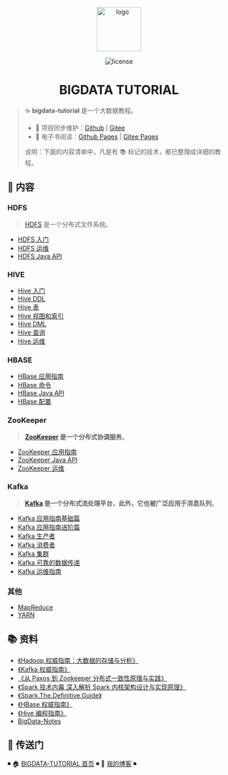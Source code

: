 <p align="center">
    <a href="https://dunwu.github.io/bigdata-tutorial/" target="_blank" rel="noopener noreferrer">
        <img src="http://dunwu.test.upcdn.net/common/logo/dunwu-logo.png" alt="logo" width="100px">
    </a>
</p>

<p align="center">
    <img src="https://badgen.net/github/license/dunwu/bigdata-tutorial" alt="license">
</p>

<h1 align="center">BIGDATA TUTORIAL</h1>

> ☕ **bigdata-tutorial** 是一个大数据教程。
>
> - 🔁 项目同步维护：[Github](https://github.com/dunwu/bigdata-tutorial/) | [Gitee](https://gitee.com/turnon/bigdata-tutorial/)
> - 📖 电子书阅读：[Github Pages](https://dunwu.github.io/bigdata-tutorial/) | [Gitee Pages](http://turnon.gitee.io/bigdata-tutorial/)
>
> 说明：下面的内容清单中，凡是有 📚 标记的技术，都已整理成详细的教程。

## 📖 内容

### HDFS

> [HDFS](docs/hdfs) 是一个分布式文件系统。

- [HDFS 入门](docs/hdfs/hdfs-quickstart.md)
- [HDFS 运维](docs/hdfs/hdfs-ops.md)
- [HDFS Java API](docs/hdfs/hdfs-java-api.md)

### HIVE

- [Hive 入门](docs/hive/hive-quickstart.md)
- [Hive DDL](docs/hive/hive-ddl.md)
- [Hive 表](docs/hive/hive-table.md)
- [Hive 视图和索引](docs/hive/hive-index-and-view.md)
- [Hive DML](docs/hive/hive-dml.md)
- [Hive 查询](docs/hive/hive-query.md)
- [Hive 运维](docs/hive/hive-ops.md)

### HBASE

- [HBase 应用指南](docs/hbase/hbase-quickstart.md)
- [HBase 命令](docs/hbase/hbase-cli.md)
- [HBase Java API](docs/hbase/hbase-api.md)
- [HBase 配置](docs/hbase/hbase-ops.md)

### ZooKeeper

> **[ZooKeeper](docs/zookeeper) 是一个分布式协调服务**。

- [ZooKeeper 应用指南](docs/zookeeper/zookeeper-quickstart.md)
- [ZooKeeper Java API](docs/zookeeper/zookeeper-api.md)
- [ZooKeeper 运维](docs/zookeeper/zookeeper-ops.md)

### Kafka

> **[Kafka](docs/kafka) 是一个分布式流处理平台，此外，它也被广泛应用于消息队列**。

- [Kafka 应用指南基础篇](docs/kafka/kafka-basic.md)
- [Kafka 应用指南进阶篇](docs/kafka/kafka-advance.md)
- [Kafka 生产者](docs/kafka/kafka-producer.md)
- [Kafka 消费者](docs/kafka/kafka-consumer.md)
- [Kafka 集群](docs/kafka/kafka-cluster.md)
- [Kafka 可靠的数据传递](docs/kafka/kafka-reliable-transmission.md)
- [Kafka 运维指南](docs/kafka/kafka-ops.md)

### 其他

- [MapReduce](docs/mapreduce/mapreduce.md)
- [YARN](docs/yarn.md)

## 📚 资料

- [《Hadoop 权威指南：大数据的存储与分析》](https://item.jd.com/12109713.html)
- [《Kafka 权威指南》](https://book.douban.com/subject/27665114/)
- [《从 Paxos 到 Zookeeper 分布式一致性原理与实践》](https://book.douban.com/subject/26292004/)
- [《Spark 技术内幕 深入解析 Spark 内核架构设计与实现原理》](https://book.douban.com/subject/26649141/)
- [《Spark.The.Definitive.Guide》](https://book.douban.com/subject/27035127/)
- [《HBase 权威指南》](https://book.douban.com/subject/10748460/)
- [《Hive 编程指南》](https://book.douban.com/subject/25791255/)
- [BigData-Notes](https://github.com/heibaiying/BigData-Notes)

## 🚪 传送门

◾ 🏠 [BIGDATA-TUTORIAL 首页](https://github.com/dunwu/bigdata-tutorial) ◾ 🎯 [我的博客](https://github.com/dunwu/blog) ◾
